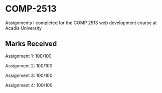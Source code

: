 # COMP-2513

Assignments I completed for the COMP 2513 web development course at Acadia University


## Marks Received

Assignment 1: 100/100

Assignment 2: 100/100

Assignment 3: 100/100

Assignment 4: 100/100
